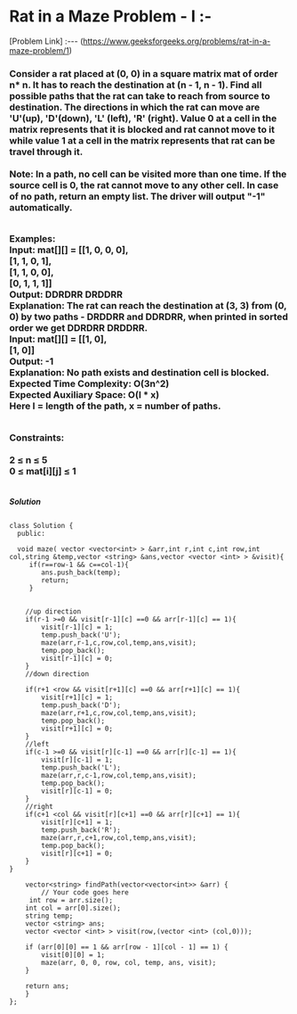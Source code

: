# Rat in a Maze Problem - I :-

[Problem Link] :--- (https://www.geeksforgeeks.org/problems/rat-in-a-maze-problem/1)

<h3>
Consider a rat placed at (0, 0) in a square matrix mat of order n* n. It has to reach the destination at (n - 1, n - 1). Find all possible paths that the rat can take to reach from source to destination. The directions in which the rat can move are 'U'(up), 'D'(down), 'L' (left), 'R' (right). Value 0 at a cell in the matrix represents that it is blocked and rat cannot move to it while value 1 at a cell in the matrix represents that rat can be travel through it.<br><br>
Note: In a path, no cell can be visited more than one time. If the source cell is 0, the rat cannot move to any other cell. In case of no path, return an empty list. The driver will output "-1" automatically.<br><br>

Examples:<br>
Input: mat[][] = [[1, 0, 0, 0],<br>
                [1, 1, 0, 1], <br>
                [1, 1, 0, 0],<br>
                [0, 1, 1, 1]]<br>
Output: DDRDRR DRDDRR<br>
Explanation: The rat can reach the destination at (3, 3) from (0, 0) by two paths - DRDDRR and DDRDRR, when printed in sorted order we get DDRDRR DRDDRR.<br>
Input: mat[][] = [[1, 0],<br>
                [1, 0]]<br>
Output: -1<br>
Explanation: No path exists and destination cell is blocked.<br>
Expected Time Complexity: O(3n^2)<br>
Expected Auxiliary Space: O(l * x)<br>
Here l = length of the path, x = number of paths.<br><br>

Constraints:<br><br>
2 ≤ n ≤ 5<br>
0 ≤ mat[i][j] ≤ 1<br><br>
  
</h3>

***Solution***

```

class Solution {
  public:
  
  void maze( vector <vector<int> > &arr,int r,int c,int row,int col,string &temp,vector <string> &ans,vector <vector <int> > &visit){
     if(r==row-1 && c==col-1){
        ans.push_back(temp);
        return;
     }


    //up direction
    if(r-1 >=0 && visit[r-1][c] ==0 && arr[r-1][c] == 1){
        visit[r-1][c] = 1;
        temp.push_back('U');
        maze(arr,r-1,c,row,col,temp,ans,visit);
        temp.pop_back();
        visit[r-1][c] = 0;
    }
    //down direction

    if(r+1 <row && visit[r+1][c] ==0 && arr[r+1][c] == 1){
        visit[r+1][c] = 1;
        temp.push_back('D');
        maze(arr,r+1,c,row,col,temp,ans,visit);
        temp.pop_back();
        visit[r+1][c] = 0;
    }
    //left
    if(c-1 >=0 && visit[r][c-1] ==0 && arr[r][c-1] == 1){
        visit[r][c-1] = 1;
        temp.push_back('L');
        maze(arr,r,c-1,row,col,temp,ans,visit);
        temp.pop_back();
        visit[r][c-1] = 0;
    }
    //right
    if(c+1 <col && visit[r][c+1] ==0 && arr[r][c+1] == 1){
        visit[r][c+1] = 1;
        temp.push_back('R');
        maze(arr,r,c+1,row,col,temp,ans,visit);
        temp.pop_back();
        visit[r][c+1] = 0;
    }
}

    vector<string> findPath(vector<vector<int>> &arr) {
        // Your code goes here
     int row = arr.size();
    int col = arr[0].size();
    string temp;
    vector <string> ans;
    vector <vector <int> > visit(row,(vector <int> (col,0)));

    if (arr[0][0] == 1 && arr[row - 1][col - 1] == 1) {
        visit[0][0] = 1;
        maze(arr, 0, 0, row, col, temp, ans, visit);
    }
    
    return ans;
    }
};

```
